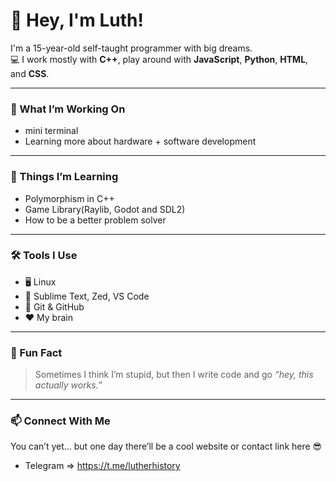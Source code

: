 # 👋 Hey, I'm Luth!

I'm a 15-year-old self-taught programmer with big dreams.  
💻 I work mostly with **C++**, play around with **JavaScript**, **Python**, **HTML**, and **CSS**.

---

### 🚀 What I’m Working On

- mini terminal
- Learning more about hardware + software development

---

### 🧠 Things I’m Learning

- Polymorphism in C++
- Game Library(Raylib, Godot and SDL2)
- How to be a better problem solver

---

### 🛠️ Tools I Use

- 🖥️ Linux
- 🧠 Sublime Text, Zed, VS Code
- 🧪 Git & GitHub
- ❤️ My brain

---

### 🌟 Fun Fact

> Sometimes I think I’m stupid, but then I write code and go *“hey, this actually works.”*

---

### 📫 Connect With Me

You can’t yet... but one day there’ll be a cool website or contact link here 😎


- Telegram => https://t.me/lutherhistory
